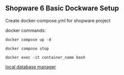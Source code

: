 ## Shopware 6 Basic Dockware Setup
Create docker-compose.yml for shopware project

docker commands:

```docker compose up -d```

```docker compose stop```

```docker exec -it container_name bash```

[local database manager](http://localhost/adminer.php)
